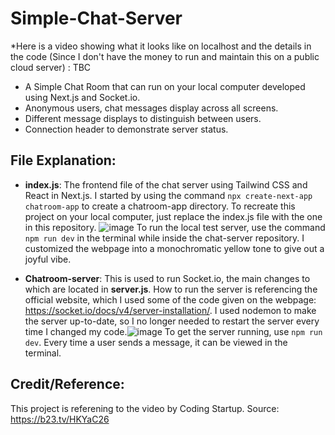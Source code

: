 # Simple-Chat-Server
*Here is a video showing what it looks like on localhost and the details in the code (Since I don't have the money to run and maintain this on a public cloud server) : TBC

- A Simple Chat Room that can run on your local computer developed using Next.js and Socket.io.
- Anonymous users, chat messages display across all screens.
- Different message displays to distinguish between users.
- Connection header to demonstrate server status.

## File Explanation: 
- **index.js**: The frontend file of the chat server using Tailwind CSS and React in Next.js. I started by using the command `npx create-next-app chatroom-app` to create a chatroom-app directory. To recreate this project on your local computer, just replace the index.js file with the one in this repository. ![image](https://github.com/user-attachments/assets/03403ab4-a700-461f-b31d-c3809e1e1a9c)
To run the local test server, use the command `npm run dev` in the terminal while inside the chat-server repository. I customized the webpage into a monochromatic yellow tone to give out a joyful vibe.

- **Chatroom-server**: This is used to run Socket.io, the main changes to which are located in **server.js**. How to run the server is referencing the official website, which I used some of the code given on the webpage: https://socket.io/docs/v4/server-installation/. I used nodemon to make the server up-to-date, so I no longer needed to restart the server every time I changed my code.![image](https://github.com/user-attachments/assets/fb91db6c-9c04-4045-803f-3d49ce85ce55) To get the server running, use `npm run dev`. Every time a user sends a message, it can be viewed in the terminal.

## Credit/Reference: 
This project is referening to the video by Coding Startup.
Source: https://b23.tv/HKYaC26 

